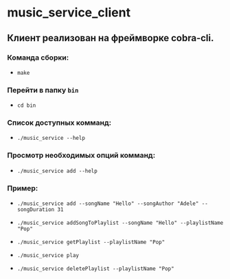 # music_service_client

## Клиент реализован на фреймворке cobra-cli.


### Команда сборки:
- `make`

### Перейти в папку `bin`
- `cd bin`

### Список доступных комманд:
- `./music_service --help`

### Просмотр необходимых опций комманд:
- `./music_service add --help`

### Пример:
- `./music_service add --songName "Hello" --songAuthor "Adele" --songDuration 31`
  
- `./music_service addSongToPlaylist --songName "Hello" --playlistName "Pop"`
  
- `./music_service getPlaylist --playlistName "Pop"`
  
- `./music_service play`
  
- `./music_service deletePlaylist --playlistName "Pop"`
